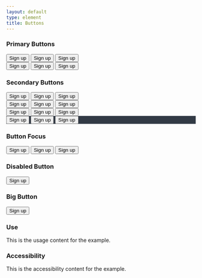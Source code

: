 ```yaml
---
layout: default
type: element
title: Buttons
---
```


<div class="preview">
  <!-- Add HTML markup for example here -->

  <h3>Primary Buttons</h3>
  <div class="button_wrapper">
    <button>Sign up</button>
    <button class="usa-button-active">Sign up</button>
    <button class="usa-button-hover">Sign up</button>
  </div>

  <div class="button_wrapper">
    <button class="usa-button-primary-alt">Sign up</button>
    <button class="usa-button-primary-alt usa-button-active">Sign up</button>
    <button class="usa-button-primary-alt usa-button-hover">Sign up</button>
  </div>

  <h3>Secondary Buttons</h3>
  <div class="button_wrapper">
    <button class="usa-button-secondary">Sign up</button>
    <button class="usa-button-secondary usa-button-active">Sign up</button>
    <button class="usa-button-secondary usa-button-hover">Sign up</button>
  </div>

  <div class="button_wrapper">
    <button class="usa-button-gray">Sign up</button>
    <button class="usa-button-gray usa-button-active">Sign up</button>
    <button class="usa-button-gray usa-button-hover">Sign up</button>
  </div>

  <div class="button_wrapper">
    <button class="usa-button-outlined" type="button">Sign up</button>
    <button class="usa-button-outlined usa-button-active">Sign up</button>
    <button class="usa-button-outlined usa-button-hover">Sign up</button>
  </div>

  <div class="button_wrapper" style="background: #323a45">
    <button class="usa-button-negative" type="button">Sign up</button>
    <button class="usa-button-negative usa-button-active">Sign up</button>
    <button class="usa-button-negative usa-button-hover">Sign up</button>
  </div>

  <h3>Button Focus</h3>
  <div class="button_wrapper">
    <button class="usa-button-focus">Sign up</button>
    <button class="usa-button-primary-alt usa-button-focus">Sign up</button>
    <button class="usa-button-secondary usa-button-focus">Sign up</button>
  </div>

  <h3>Disabled Button</h3>
  <button class="usa-button-disabled">Sign up</button>

  <h3>Big Button</h3>
  <button class="usa-button-big" type="button">Sign up</button>

</div>

<div class="usa-grid">
  <div class="usa-width-one-half">
    <h3>Use</h3>
    <p>This is the usage content for the example.</p>
  </div>
  <div class="usa-width-one-half">
    <h3>Accessibility</h3>
    <p>This is the accessibility content for the example.</p>
  </div>  
</div>

